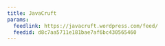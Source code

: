 ```yaml
---
title: JavaCruft
params:
  feedlink: https://javacruft.wordpress.com/feed/
  feedid: d8c7aa5711e181bae7af6bc430565460
---
```

